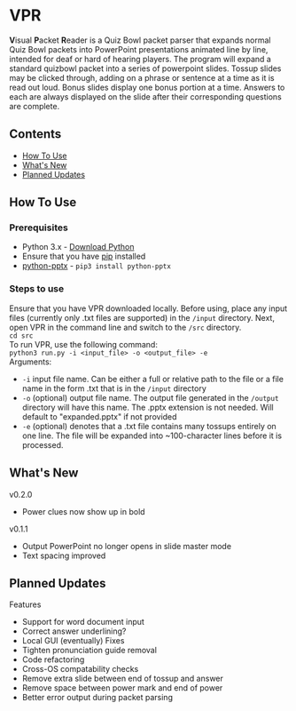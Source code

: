 # VPR
**V**isual **P**acket **R**eader is a Quiz Bowl packet parser that expands normal Quiz Bowl packets into PowerPoint presentations animated line by line, intended for deaf or hard of hearing players. The program will expand a standard quizbowl packet into a series of powerpoint slides. Tossup slides may be clicked through, adding on a phrase or sentence at a time as it is read out loud. Bonus slides display one bonus portion at a time. Answers to each are always displayed on the slide after their corresponding questions are complete.

## Contents
- [How To Use](#how-to-use)
- [What's New](#whats-new)
- [Planned Updates](#planned-updates)

## How To Use
### Prerequisites
- Python 3.x - [Download Python](https://www.python.org/downloads/)
- Ensure that you have [pip](https://pypi.org/project/pip/) installed
- [python-pptx](https://python-pptx.readthedocs.io/en/latest/index.html) - `pip3 install python-pptx`
### Steps to use
Ensure that you have VPR downloaded locally. Before using, place any input files (currently only .txt files are supported) in the `/input` directory. Next, open VPR in the command line and switch to the `/src` directory.
<br>
`cd src`
<br>
To run VPR, use the following command:
<br>
`python3 run.py -i <input_file> -o <output_file> -e`
<br>
Arguments:
- `-i` input file name. Can be either a full or relative path to the file or a file name in the form <name>.txt that is in the `/input` directory
- `-o` (optional) output file name. The output file generated in the `/output` directory will have this name. The .pptx extension is not needed. Will default to "expanded.pptx" if not provided
- `-e` (optional) denotes that a .txt file contains many tossups entirely on one line. The file will be expanded into ~100-character lines before it is processed.

## What's New
v0.2.0
- Power clues now show up in bold
  
v0.1.1
- Output PowerPoint no longer opens in slide master mode
- Text spacing improved
## Planned Updates
Features
- Support for word document input
- Correct answer underlining?
- Local GUI (eventually)
Fixes
- Tighten pronunciation guide removal
- Code refactoring
- Cross-OS compatability checks
- Remove extra slide between end of tossup and answer
- Remove space between power mark and end of power
- Better error output during packet parsing
